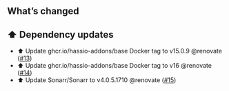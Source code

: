 ## What’s changed

## ⬆️ Dependency updates

- ⬆️ Update ghcr.io/hassio-addons/base Docker tag to v15.0.9 @renovate ([#13](https://github.com/hassio-addons/addon-sonarr/pull/13))
- ⬆️ Update ghcr.io/hassio-addons/base Docker tag to v16 @renovate ([#14](https://github.com/hassio-addons/addon-sonarr/pull/14))
- ⬆️ Update Sonarr/Sonarr to v4.0.5.1710 @renovate ([#15](https://github.com/hassio-addons/addon-sonarr/pull/15))
